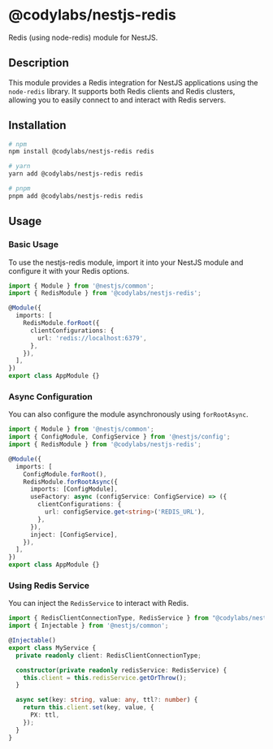 # @codylabs/nestjs-redis

Redis (using node-redis) module for NestJS.

## Description

This module provides a Redis integration for NestJS applications using the `node-redis` library. It supports both Redis clients and Redis clusters, allowing you to easily connect to and interact with Redis servers.

## Installation

```sh
# npm
npm install @codylabs/nestjs-redis redis

# yarn
yarn add @codylabs/nestjs-redis redis

# pnpm
pnpm add @codylabs/nestjs-redis redis
```

## Usage

### Basic Usage

To use the nestjs-redis module, import it into your NestJS module and configure it with your Redis options.

```ts
import { Module } from '@nestjs/common';
import { RedisModule } from '@codylabs/nestjs-redis';

@Module({
  imports: [
    RedisModule.forRoot({
      clientConfigurations: {
        url: 'redis://localhost:6379',
      },
    }),
  ],
})
export class AppModule {}
```

### Async Configuration

You can also configure the module asynchronously using `forRootAsync`.

```ts
import { Module } from '@nestjs/common';
import { ConfigModule, ConfigService } from '@nestjs/config';
import { RedisModule } from '@codylabs/nestjs-redis';

@Module({
  imports: [
    ConfigModule.forRoot(),
    RedisModule.forRootAsync({
      imports: [ConfigModule],
      useFactory: async (configService: ConfigService) => ({
        clientConfigurations: {
          url: configService.get<string>('REDIS_URL'),
        },
      }),
      inject: [ConfigService],
    }),
  ],
})
export class AppModule {}
```

### Using Redis Service

You can inject the `RedisService` to interact with Redis.

```ts
import { RedisClientConnectionType, RedisService } from "@codylabs/nestjs-redis";
import { Injectable } from '@nestjs/common';

@Injectable()
export class MyService {
  private readonly client: RedisClientConnectionType;

  constructor(private readonly redisService: RedisService) {
    this.client = this.redisService.getOrThrow();
  }

  async set(key: string, value: any, ttl?: number) {
    return this.client.set(key, value, {
      PX: ttl,
    });
  }
}
```